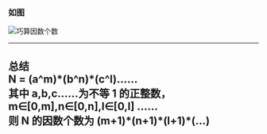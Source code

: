 ### 如图

![巧算因数个数](https://uploadfiles.nowcoder.net/images/20170906/121024_1504706520470_3A73838B2BD4B23F61F7E20824F1701D)
  
  ---
  **总结**  
  N = (a^m)\*(b^n)\*(c^l)……  
  其中 a,b,c……为不等 1 的正整数，m∈\[0,m],n∈\[0,n],l∈\[0,l] ……  
  则 N 的因数个数为 **(m+1)\*(n+1)\*(l+1)\*(...)**  
  ---
